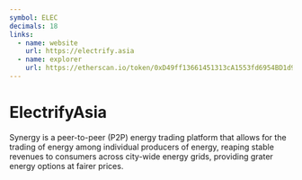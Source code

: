 ```yaml
---
symbol: ELEC
decimals: 18
links:
  - name: website
    url: https://electrify.asia
  - name: explorer
    url: https://etherscan.io/token/0xD49ff13661451313cA1553fd6954BD1d9b6E02b9
---
```


# ElectrifyAsia

Synergy is a peer-to-peer (P2P) energy trading platform that allows for the trading of energy among individual producers of energy, reaping stable revenues to consumers across city-wide energy grids, providing grater energy options at fairer prices.
